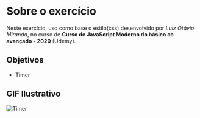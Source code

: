# Sobre o exercício

Neste exercício, uso como base o estilo(css) desenvolvido por *Luiz Otávio Miranda*, no curso de **Curso de JavaScript Moderno do básico ao avançado - 2020** (Udemy).

## Objetivos
- Timer

## GIF Ilustrativo

![Timer](https://user-images.githubusercontent.com/40447101/82736013-bb857a00-9cfc-11ea-9553-71dade774e89.gif)
